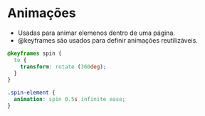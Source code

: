 # Animações

- Usadas para animar elemenos dentro de uma página.
- @keyframes são usados para definir animações reutilizáveis.

```css
@keyframes spin {
  to {
    transform: rotate (360deg);
  }
}

.spin-element {
  animation: spin 0.5s infinite ease;
}
```
